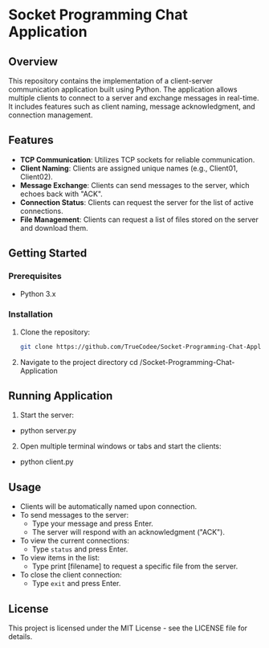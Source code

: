 # Socket Programming Chat Application

## Overview

This repository contains the implementation of a client-server communication application built using Python. The application allows multiple clients to connect to a server and exchange messages in real-time. It includes features such as client naming, message acknowledgment, and connection management.

## Features

- **TCP Communication**: Utilizes TCP sockets for reliable communication.
- **Client Naming**: Clients are assigned unique names (e.g., Client01, Client02).
- **Message Exchange**: Clients can send messages to the server, which echoes back with "ACK".
- **Connection Status**: Clients can request the server for the list of active connections.
- **File Management**: Clients can request a list of files stored on the server and download them.

## Getting Started

### Prerequisites

- Python 3.x

### Installation

1. Clone the repository:
   ```bash
   git clone https://github.com/TrueCodee/Socket-Programming-Chat-Application.git
   
2. Navigate to the project directory
   cd /Socket-Programming-Chat-Application

## Running Application
1. Start the server:
- python server.py

2. Open multiple terminal windows or tabs and start the clients:
- python client.py

## Usage

- Clients will be automatically named upon connection.
- To send messages to the server:
  - Type your message and press Enter.
  - The server will respond with an acknowledgment ("ACK").
- To view the current connections:
  - Type `status` and press Enter.
- To view items in the list:
  - Type print [filename] to request a specific file from the server.
- To close the client connection:
  - Type `exit` and press Enter.

## License
This project is licensed under the MIT License - see the LICENSE file for details.
